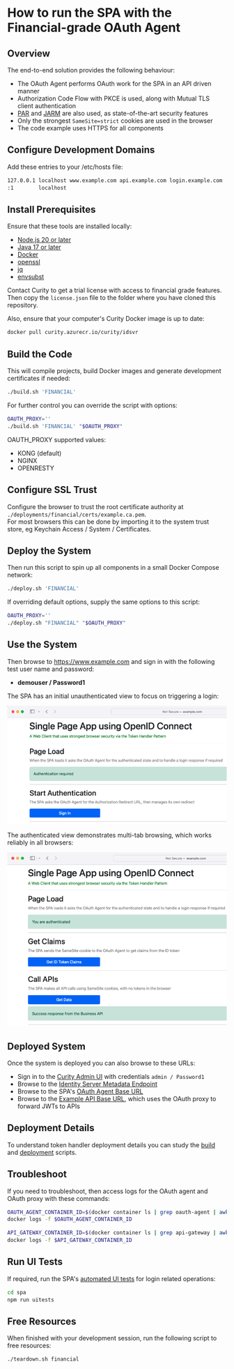 # How to run the SPA with the Financial-grade OAuth Agent

## Overview

The end-to-end solution provides the following behaviour:

- The OAuth Agent performs OAuth work for the SPA in an API driven manner
- Authorization Code Flow with PKCE is used, along with Mutual TLS client authentication
- [PAR](https://tools.ietf.org/id/draft-lodderstedt-oauth-par-00.html) and [JARM](https://openid.net/specs/openid-financial-api-jarm.html) are also used, as state-of-the-art security features
- Only the strongest `SameSite=strict` cookies are used in the browser
- The code example uses HTTPS for all components

## Configure Development Domains

Add these entries to your /etc/hosts file:

```bash
127.0.0.1 localhost www.example.com api.example.com login.example.com
:1        localhost
```

## Install Prerequisites

Ensure that these tools are installed locally:

- [Node.js 20 or later](https://nodejs.org/en/download/)
- [Java 17 or later](https://openjdk.java.net/projects/jdk/17/)
- [Docker](https://www.docker.com/products/docker-desktop)
- [openssl](https://www.openssl.org/source/)
- [jq](https://stedolan.github.io/jq/download/)
- [envsubst](https://www.gnu.org/software/gettext/)

Contact Curity to get a trial license with access to financial grade features.\
Then copy the `license.json` file to the folder where you have cloned this repository.

Also, ensure that your computer's Curity Docker image is up to date:

```bash
docker pull curity.azurecr.io/curity/idsvr
```

## Build the Code

This will compile projects, build Docker images and generate development certificates if needed:

```bash
./build.sh 'FINANCIAL'
```

For further control you can override the script with options:

```bash
OAUTH_PROXY=''
./build.sh 'FINANCIAL' "$OAUTH_PROXY" 
```

OAUTH_PROXY supported values:
  - KONG (default)
  - NGINX
  - OPENRESTY

## Configure SSL Trust

Configure the browser to trust the root certificate authority at `./deployments/financial/certs/example.ca.pem`.\
For most browsers this can be done by importing it to the system trust store, eg Keychain Access / System / Certificates.

## Deploy the System

Then run this script to spin up all components in a small Docker Compose network:

```bash
./deploy.sh 'FINANCIAL' 
```

If overriding default options, supply the same options to this script:

```bash
OAUTH_PROXY=''
./deploy.sh "FINANCIAL" "$OAUTH_PROXY" 
```

## Use the System

Then browse to https://www.example.com and sign in with the following test user name and password:

- **demouser / Password1**

The SPA has an initial unauthenticated view to focus on triggering a login:

![Unauthenticated View](/doc/images/unauthenticated.png)

The authenticated view demonstrates multi-tab browsing, which works reliably in all browsers:

![Authenticated View](/doc/images/authenticated.png)

## Deployed System

Once the system is deployed you can also browse to these URLs:

- Sign in to the [Curity Admin UI](https://localhost:6749/admin) with credentials `admin / Password1`
- Browse to the [Identity Server Metadata Endpoint](https://login.example.com:8443/oauth/v2/oauth-anonymous/.well-known/openid-configuration)
- Browse to the SPA's [OAuth Agent Base URL](https://api.example.com/oauth-agent)
- Browse to the [Example API Base URL](https://api.example.com/api), which uses the OAuth proxy to forward JWTs to APIs

## Deployment Details

To understand token handler deployment details you can study the [build](../deployments/build.sh) and [deployment](../deployments/financial/deploy.sh) scripts.

## Troubleshoot

If you need to troubleshoot, then access logs for the OAuth agent and OAuth proxy with these commands:

```bash
OAUTH_AGENT_CONTAINER_ID=$(docker container ls | grep oauth-agent | awk '{print $1}')
docker logs -f $OAUTH_AGENT_CONTAINER_ID
```

```bash
API_GATEWAY_CONTAINER_ID=$(docker container ls | grep api-gateway | awk '{print $1}')
docker logs -f $API_GATEWAY_CONTAINER_ID
```

## Run UI Tests

If required, run the SPA's [automated UI tests](Cypress.md) for login related operations:

```bash
cd spa
npm run uitests
```

## Free Resources

When finished with your development session, run the following script to free resources:

```bash
./teardown.sh financial
```
